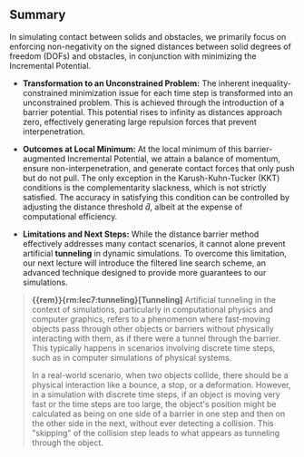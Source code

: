 ## Summary

In simulating contact between solids and obstacles, we primarily focus on enforcing non-negativity on the signed distances between solid degrees of freedom (DOFs) and obstacles, in conjunction with minimizing the Incremental Potential.

- **Transformation to an Unconstrained Problem:** The inherent inequality-constrained minimization issue for each time step is transformed into an unconstrained problem. This is achieved through the introduction of a barrier potential. This potential rises to infinity as distances approach zero, effectively generating large repulsion forces that prevent interpenetration.

- **Outcomes at Local Minimum:** At the local minimum of this barrier-augmented Incremental Potential, we attain a balance of momentum, ensure non-interpenetration, and generate contact forces that only push but do not pull. The only exception in the Karush-Kuhn-Tucker (KKT) conditions is the complementarity slackness, which is not strictly satisfied. The accuracy in satisfying this condition can be controlled by adjusting the distance threshold $\hat{d}$, albeit at the expense of computational efficiency.

- **Limitations and Next Steps:** While the distance barrier method effectively addresses many contact scenarios, it cannot alone prevent artificial **tunneling** in dynamic simulations. To overcome this limitation, our next lecture will introduce the filtered line search scheme, an advanced technique designed to provide more guarantees to our simulations.

> **{{rem}}{rm:lec7:tunneling}[Tunneling]** Artificial tunneling in the context of simulations, particularly in computational physics and computer graphics, refers to a phenomenon where fast-moving objects pass through other objects or barriers without physically interacting with them, as if there were a tunnel through the barrier. This typically happens in scenarios involving discrete time steps, such as in computer simulations of physical systems.
> 
> In a real-world scenario, when two objects collide, there should be a physical interaction like a bounce, a stop, or a deformation. However, in a simulation with discrete time steps, if an object is moving very fast or the time steps are too large, the object's position might be calculated as being on one side of a barrier in one step and then on the other side in the next, without ever detecting a collision. This "skipping" of the collision step leads to what appears as tunneling through the object.